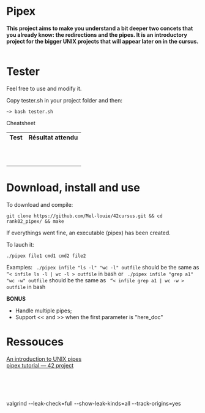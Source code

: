 # Pipex 

<b>This project aims to make you understand a bit deeper two concets that you already know: the redirections and the pipes. It is an introductory project for the bigger UNIX projects that will appear later on in the cursus.</b>

<img src=""
     alt="">

<!-- 
// each cmd needs a stdin (input) and returns an output (to stdout)
   
    infile                                             outfile
as stdin for cmd1                                 as stdout for cmd2            
       |                        PIPE                        ↑
       |           |---------------------------|            |
       ↓             |                       |              |
      cmd1    ->    end[1]        ↔        end[0]    ->    cmd2           
                     |                       |
            cmd1   |---------------------------|  end[0]
           output                             reads end[1]
         is written                          and sends cmd1
          to end[1]                          output to cmd2
       (end[1] becomes                      (end[0] becomes 
        cmd1 stdout)                           cmd2 stdin)
-->


<!-- - Tester
	- <a href="#uset">Usage</a>
	- <a href="https://github.com/Mel-louie/42cursus/blob/main/rank03_Philosophers/newPhilo/tester.sh">Link to tester.sh</a>
	- <a href="#cheatsheet">Cheatsheet for rapid tests</a>
- Download, install and use
	- <a href="#instal">Install</a>
	- <a href="#play">Use</a>
	- <a href="#bonus">Bonus</a>
- Ressources
	- <a href="#problem"></a>
	- <a href="#thread"></a> -->


# Tester

Feel free to use and modify it.
<div id=uset></div></a>
Copy tester.sh in your project folder and then:

```
~> bash tester.sh

```

<div id=cheatsheet></div></a>Cheatsheet
<table>
    <tr>
        <td><b>Test</b></td>
        <td><b>Résultat attendu</b></td>
    </tr>
    <tr>
        <td></td>
        <td></td>
    </tr>
    <tr>
        <td></td>
        <td></td>
    </tr>
    <tr>
        <td></td>
        <td></td>
    </tr>
    <tr>
        <td></td>
        <td></td>
    </tr>
    <tr>
        <td></td>
        <td></td>
    </tr>
    <tr>
        <td></td>
        <td></td>
    </tr>
    <tr>
        <td></td>
        <td></td>
    </tr>
    <tr>
        <td></td>
        <td></td>
    </tr>
    <tr>
        <td></td>
        <td></td>
    </tr>
    <tr>
        <td></td>
        <td></td>
    </tr>
</table>

# Download, install and use

<div id=instal></div></a>To download and compile:

```git clone https://github.com/Mel-louie/42cursus.git && cd rank02_pipex/ && make```

If everythings went fine, an executable (pipex) has been created.

<div id=play></div>To lauch it:

```./pipex file1 cmd1 cmd2 file2```

Examples:
``` ./pipex infile "ls -l" "wc -l" outfile```
should be the same as ```  “< infile ls -l | wc -l > outfile ``` in bash
or
``` ./pipex infile "grep a1" "wc -w" outfile```
should be the same as ```  “< infile grep a1 | wc -w > outfile ``` in bash

<div id=bonus></div><b>BONUS</b>

- Handle multiple pipes;
- Support << and >> when the first parameter is "here_doc"

# Ressouces

<a href="https://aurelienbrabant.fr/blog/an-introduction-to-unix-pipes"> An introduction to UNIX pipes</a><br />
<a href="https://csnotes.medium.com/pipex-tutorial-42-project-4469f5dd5901">pipex tutorial — 42 project</a><br />
<a href=""></a><br />
<a href=""></a><br />
<a href=""></a><br />
<a href=""></a><br />


valgrind --leak-check=full --show-leak-kinds=all --track-origins=yes

